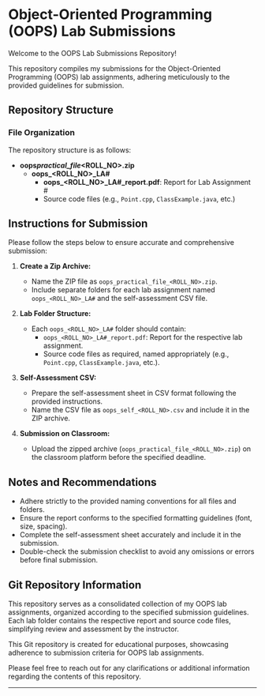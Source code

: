 # Object-Oriented Programming (OOPS) Lab Submissions

Welcome to the OOPS Lab Submissions Repository!

This repository compiles my submissions for the Object-Oriented Programming (OOPS) lab assignments, adhering meticulously to the provided guidelines for submission.

## Repository Structure

### File Organization

The repository structure is as follows:

- **oops*practical_file*<ROLL_NO>.zip**
  - **oops\_<ROLL_NO>\_LA#**
    - **oops\_<ROLL_NO>\_LA#\_report.pdf**: Report for Lab Assignment #
    - Source code files (e.g., `Point.cpp`, `ClassExample.java`, etc.)

## Instructions for Submission

Please follow the steps below to ensure accurate and comprehensive submission:

1. **Create a Zip Archive:**

   - Name the ZIP file as `oops_practical_file_<ROLL_NO>.zip`.
   - Include separate folders for each lab assignment named `oops_<ROLL_NO>_LA#` and the self-assessment CSV file.

2. **Lab Folder Structure:**

   - Each `oops_<ROLL_NO>_LA#` folder should contain:
     - `oops_<ROLL_NO>_LA#_report.pdf`: Report for the respective lab assignment.
     - Source code files as required, named appropriately (e.g., `Point.cpp`, `ClassExample.java`, etc.).

3. **Self-Assessment CSV:**

   - Prepare the self-assessment sheet in CSV format following the provided instructions.
   - Name the CSV file as `oops_self_<ROLL_NO>.csv` and include it in the ZIP archive.

4. **Submission on Classroom:**
   - Upload the zipped archive (`oops_practical_file_<ROLL_NO>.zip`) on the classroom platform before the specified deadline.

## Notes and Recommendations

- Adhere strictly to the provided naming conventions for all files and folders.
- Ensure the report conforms to the specified formatting guidelines (font, size, spacing).
- Complete the self-assessment sheet accurately and include it in the submission.
- Double-check the submission checklist to avoid any omissions or errors before final submission.

## Git Repository Information

This repository serves as a consolidated collection of my OOPS lab assignments, organized according to the specified submission guidelines. Each lab folder contains the respective report and source code files, simplifying review and assessment by the instructor.

This Git repository is created for educational purposes, showcasing adherence to submission criteria for OOPS lab assignments.

Please feel free to reach out for any clarifications or additional information regarding the contents of this repository.

---
